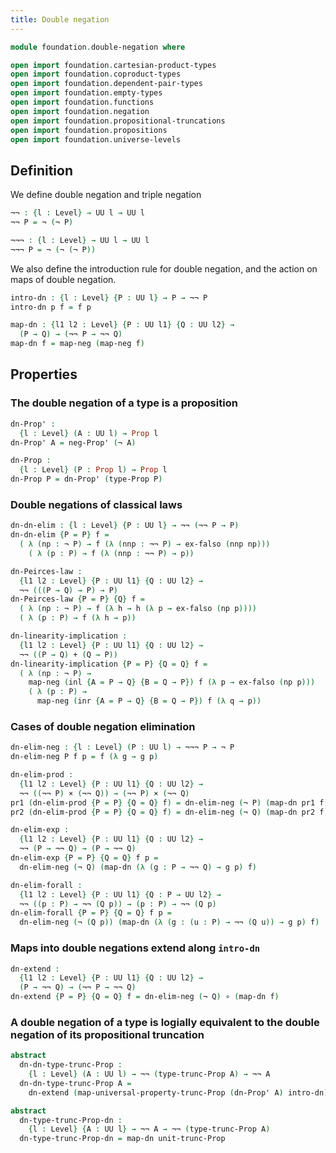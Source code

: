 ```yaml
---
title: Double negation
---
```


```agda
module foundation.double-negation where

open import foundation.cartesian-product-types
open import foundation.coproduct-types
open import foundation.dependent-pair-types
open import foundation.empty-types
open import foundation.functions
open import foundation.negation
open import foundation.propositional-truncations
open import foundation.propositions
open import foundation.universe-levels
```

## Definition

We define double negation and triple negation

```agda
¬¬ : {l : Level} → UU l → UU l
¬¬ P = ¬ (¬ P)

¬¬¬ : {l : Level} → UU l → UU l
¬¬¬ P = ¬ (¬ (¬ P))
```

We also define the introduction rule for double negation, and the action on maps of double negation.

```agda
intro-dn : {l : Level} {P : UU l} → P → ¬¬ P
intro-dn p f = f p

map-dn : {l1 l2 : Level} {P : UU l1} {Q : UU l2} →
  (P → Q) → (¬¬ P → ¬¬ Q)
map-dn f = map-neg (map-neg f)
```

## Properties

### The double negation of a type is a proposition

```agda
dn-Prop' :
  {l : Level} (A : UU l) → Prop l
dn-Prop' A = neg-Prop' (¬ A)

dn-Prop :
  {l : Level} (P : Prop l) → Prop l
dn-Prop P = dn-Prop' (type-Prop P)
```

### Double negations of classical laws

```agda
dn-dn-elim : {l : Level} {P : UU l} → ¬¬ (¬¬ P → P)
dn-dn-elim {P = P} f =
  ( λ (np : ¬ P) → f (λ (nnp : ¬¬ P) → ex-falso (nnp np)))
    ( λ (p : P) → f (λ (nnp : ¬¬ P) → p))

dn-Peirces-law :
  {l1 l2 : Level} {P : UU l1} {Q : UU l2} →
  ¬¬ (((P → Q) → P) → P)
dn-Peirces-law {P = P} {Q} f =
  ( λ (np : ¬ P) → f (λ h → h (λ p → ex-falso (np p))))
  ( λ (p : P) → f (λ h → p))

dn-linearity-implication :
  {l1 l2 : Level} {P : UU l1} {Q : UU l2} →
  ¬¬ ((P → Q) + (Q → P))
dn-linearity-implication {P = P} {Q = Q} f =
  ( λ (np : ¬ P) →
    map-neg (inl {A = P → Q} {B = Q → P}) f (λ p → ex-falso (np p)))
    ( λ (p : P) →
      map-neg (inr {A = P → Q} {B = Q → P}) f (λ q → p))
```

### Cases of double negation elimination

```agda
dn-elim-neg : {l : Level} (P : UU l) → ¬¬¬ P → ¬ P
dn-elim-neg P f p = f (λ g → g p)

dn-elim-prod :
  {l1 l2 : Level} {P : UU l1} {Q : UU l2} →
  ¬¬ ((¬¬ P) × (¬¬ Q)) → (¬¬ P) × (¬¬ Q)
pr1 (dn-elim-prod {P = P} {Q = Q} f) = dn-elim-neg (¬ P) (map-dn pr1 f)
pr2 (dn-elim-prod {P = P} {Q = Q} f) = dn-elim-neg (¬ Q) (map-dn pr2 f)

dn-elim-exp :
  {l1 l2 : Level} {P : UU l1} {Q : UU l2} →
  ¬¬ (P → ¬¬ Q) → (P → ¬¬ Q)
dn-elim-exp {P = P} {Q = Q} f p =
  dn-elim-neg (¬ Q) (map-dn (λ (g : P → ¬¬ Q) → g p) f)

dn-elim-forall :
  {l1 l2 : Level} {P : UU l1} {Q : P → UU l2} →
  ¬¬ ((p : P) → ¬¬ (Q p)) → (p : P) → ¬¬ (Q p)
dn-elim-forall {P = P} {Q = Q} f p =
  dn-elim-neg (¬ (Q p)) (map-dn (λ (g : (u : P) → ¬¬ (Q u)) → g p) f)
```

### Maps into double negations extend along `intro-dn`

```agda
dn-extend :
  {l1 l2 : Level} {P : UU l1} {Q : UU l2} →
  (P → ¬¬ Q) → (¬¬ P → ¬¬ Q)
dn-extend {P = P} {Q = Q} f = dn-elim-neg (¬ Q) ∘ (map-dn f)
```

### A double negation of a type is logially equivalent to the double negation of its propositional truncation

```agda
abstract
  dn-dn-type-trunc-Prop :
    {l : Level} (A : UU l) → ¬¬ (type-trunc-Prop A) → ¬¬ A
  dn-dn-type-trunc-Prop A =
    dn-extend (map-universal-property-trunc-Prop (dn-Prop' A) intro-dn)

abstract
  dn-type-trunc-Prop-dn :
    {l : Level} {A : UU l} → ¬¬ A → ¬¬ (type-trunc-Prop A)
  dn-type-trunc-Prop-dn = map-dn unit-trunc-Prop
```
